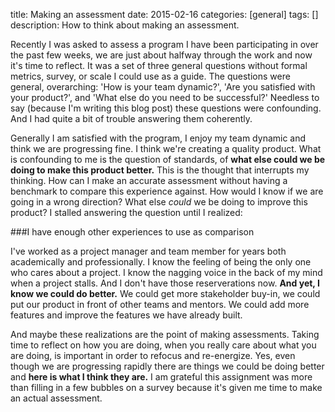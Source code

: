 title: Making an assessment
date: 2015-02-16
categories: [general]
tags: []
description: How to think about making an assessment.  


Recently I was asked to assess a program I have been participating in
over the past few weeks, we are just about halfway through the work and now it's time to reflect. It was a set of three general questions without formal
metrics, survey, or scale I could use as a guide. The questions were
general, overarching: 'How is your team dynamic?', 'Are you satisfied with your
product?', and 'What else do you need to be successful?' Needless to say
(because I'm writing this blog post) these questions were
confounding. And I had quite a bit of trouble answering them coherently. 

Generally I am satisfied with the program, I enjoy my team dynamic and
think we are progressing fine. I think we're creating a quality product.
What is confounding to me is the question of standards, of **what else
could we be doing to make this product better.** This is the thought
that interrupts my thinking. How can I make an accurate assessment
without having a benchmark to compare this experience against. How would
I know if we are going in a wrong direction? What else *could* we be
doing to improve this product? I stalled answering the question until I
realized:

###I have enough other experiences to use as comparison

I've worked as a project manager and team member for years both
academically and professionally. I know the feeling of being the only
one who cares about a project. I know the nagging voice in the back of
my mind when a project stalls. And I don't have those reserverations
now. **And yet, I know we could do better.** We could get more
stakeholder buy-in, we could put our product in front of other teams and
mentors. We could add more features and improve the features we have
already built.

And maybe these realizations are the point of making assessments. Taking
time to reflect on how you are doing, when you really care about what
you are doing, is important in order to refocus and re-energize. Yes,
even though we are progressing rapidly there are things we could be doing better and **here is what I think
they are.** I am grateful this assignment was more than
filling in a few bubbles on a survey because it's given me time to make
an actual assessment. 

